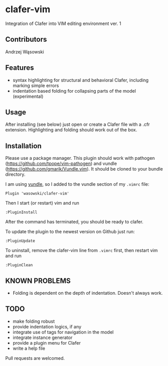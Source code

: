 clafer-vim 
==========
Integration of Clafer into VIM editing environment
ver. 1

Contributors
------------
Andrzej Wąsowski

Features
--------
* syntax highlighting for structural and behavioral Clafer, including marking simple errors
* indentation based folding for collapsing parts of the model (experimental)

Usage
-----
After installing (see below) just open or create a Clafer file with a .cfr
extension. Highlighting and folding should work out of the box.

Installation
------------
Please use a package manager.  This plugin should work with
pathogen (https://github.com/tpope/vim-pathogen) and vundle
(https://github.com/gmarik/Vundle.vim). It should be cloned 
to your bundle directory.

I am using [vundle](https://github.com/gmarik/Vundle.vim), so 
I added to the vundle section of my `.vimrc` file:

	Plugin 'wasowski/clafer-vim'

Then I start (or restart) vim and run

	:PluginInstall

After the command has terminated, you should be ready to clafer.

To update the plugin to the newest version on Github just run:

	:PluginUpdate

To uninstall, remove the clafer-vim line from `.vimrc` first, then restart vim and run 

	:PluginClean

KNOWN PROBLEMS
--------------
* Folding is dependent on the depth of indentation. Doesn't always work.

TODO 
----
* make folding robust
* provide indentation logics, if any
* integrate use of tags for navigation in the model
* integrate instance generator 
* provide a plugin menu for Clafer
* write a help file

Pull requests are welcomed.
